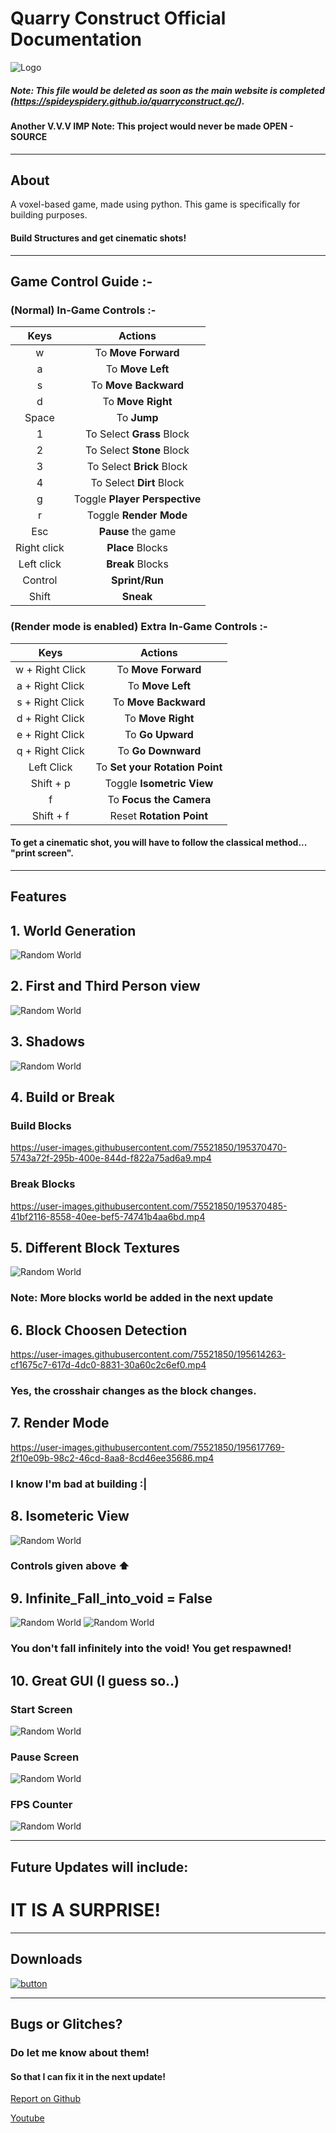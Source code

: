 # Quarry Construct Official Documentation
<img src="https://i.imgur.com/zd5o8J0.png" alt="Logo">

##### Note: This file would be deleted as soon as the main website is completed (https://spideyspidery.github.io/quarryconstruct.qc/).
#### Another V.V.V IMP Note: This project would never be made OPEN - SOURCE

------------------------------------------------------------------

## About
A voxel-based game, made using python. This game is specifically for building purposes. 
#### Build Structures and get cinematic shots!

------------------------------------------------------------------

## Game Control Guide :-
### (Normal) In-Game Controls :-

|      Keys      |         Actions                   |    
|     :---:      |          :---:                    |
|       w        | To **Move Forward**               |
|       a        | To **Move Left**                  |
|       s        | To **Move Backward**              |
|       d        | To **Move Right**                 |
|     Space      | To **Jump**                       |
|       1        | To Select **Grass**   Block       |
|       2        | To Select **Stone**   Block       |
|       3        | To Select **Brick**   Block       |
|       4        | To Select **Dirt**   Block        |
|       g        | Toggle **Player Perspective**     |
|       r        | Toggle **Render Mode**            |
|      Esc       | **Pause** the game                |
|  Right click   | **Place**  Blocks                 |
|  Left click    | **Break**  Blocks                 |
|    Control     | **Sprint/Run**                    |
|     Shift      | **Sneak**                    |

### (Render mode is enabled) Extra In-Game Controls :-
|      Keys                    |         Actions                   |    
|     :---:                    |          :---:                    |
|       w + Right Click        | To **Move Forward**               |
|       a + Right Click        | To **Move Left**                  |
|       s + Right Click        | To **Move Backward**              |
|       d + Right Click        | To **Move Right**                 |
|       e + Right Click        | To **Go Upward**                  |
|       q + Right Click        | To **Go Downward**                |
|          Left Click          | To **Set your Rotation Point**    |
|          Shift + p           | Toggle **Isometric View**         |
|              f               | To **Focus the Camera**           |
|          Shift + f           | Reset **Rotation Point**          |
#### To get a cinematic shot, you will have to follow the classical method... "print screen".

------------------------------------------------------------------
## Features

## 1. World Generation
<img src="https://i.imgur.com/d6i0T10.png" alt="Random World">

## 2. First and Third Person view
<img src="https://i.imgur.com/GSPXJFi.png" alt="Random World">

## 3. Shadows
<img src="https://i.imgur.com/9iTwulK.png" alt="Random World">

## 4. Build or Break
### Build Blocks
https://user-images.githubusercontent.com/75521850/195370470-5743a72f-295b-400e-844d-f822a75ad6a9.mp4

### Break Blocks
https://user-images.githubusercontent.com/75521850/195370485-41bf2116-8558-40ee-bef5-74741b4aa6bd.mp4

## 5. Different Block Textures
<img src="https://i.imgur.com/OM9amL1.png" alt="Random World">

### Note: More blocks world be added in the next update

## 6. Block Choosen Detection
https://user-images.githubusercontent.com/75521850/195614263-cf1675c7-617d-4dc0-8831-30a60c2c6ef0.mp4

### Yes, the crosshair changes as the block changes.

## 7. Render Mode
https://user-images.githubusercontent.com/75521850/195617769-2f10e09b-98c2-46cd-8aa8-8cd46ee35686.mp4

### I know I'm bad at building :|

## 8. Isometeric View
<img src="https://i.imgur.com/6pqR4vc.png" alt="Random World">

### Controls given above ⬆️

## 9. Infinite_Fall_into_void = False
<img src="https://i.imgur.com/DYPt0Q9.png" alt="Random World">
<img src="https://i.imgur.com/ctYIvqj.png" alt="Random World">

### You don't fall infinitely into the void! You get respawned!

## 10. Great GUI (I guess so..)
### Start Screen
<img src="https://i.imgur.com/7xOb0Zg.png" alt="Random World">

### Pause Screen
<img src="https://i.imgur.com/xrLAdVO.png" alt="Random World">

### FPS Counter
<img src="https://i.imgur.com/6ADZrTL.png" alt="Random World">

------------------------------------------------------------------

## Future Updates will include:
# IT IS A SURPRISE!

------------------------------------------------------------------

## Downloads
[![button](https://i.imgur.com/GXYIUJt.png)](https://github.com/Spideyspidery/quarryconstruct.qc/releases)

------------------------------------------------------------------

## Bugs or Glitches?
### Do let me know about them!
#### So that I can fix it in the next update!

[Report on Github](https://github.com/Spideyspidery/quarryconstruct.qc/issues)

[Youtube](https://www.youtube.com/channel/UC8yYfetvXdorcN_I4iV9k2g?sub_confirmation=1&feature=subscribe-embed-click)
